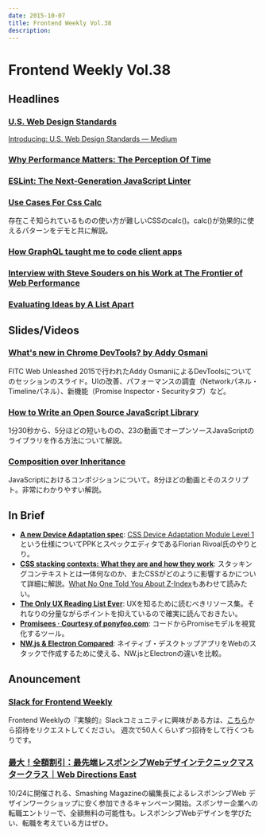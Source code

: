 ```yaml
---
date: 2015-10-07
title: Frontend Weekly Vol.38
description:
---
```


# Frontend Weekly Vol.38

## Headlines

### [U.S. Web Design Standards](https://playbook.cio.gov/designstandards/)

[Introducing: U.S. Web Design Standards — Medium](https://medium.com/@USDigitalService/introducing-u-s-web-design-standards-aff21383afd6)

### [Why Performance Matters: The Perception Of Time](http://www.smashingmagazine.com/2015/09/why-performance-matters-the-perception-of-time/)

### [ESLint: The Next-Generation JavaScript Linter](http://www.smashingmagazine.com/2015/09/eslint-the-next-generation-javascript-linter/)

### [Use Cases For Css Calc](http://vincentp.me/blog/use-cases-for-calc/)

存在こそ知られているものの使い方が難しいCSSのcalc()。calc()が効果的に使えるパターンをデモと共に解説。

### [How GraphQL taught me to code client apps](https://medium.com/@gregoryziegan/how-graphql-taught-me-to-code-client-apps-1c631a9953bd)

### [Interview with Steve Souders on his Work at The Frontier of Web Performance](http://webdesignledger.com/steve-souders-interview)

### [Evaluating Ideas by A List Apart](http://alistapart.com/blog/post/evaluating-ideas)

## Slides/Videos

### [What's new in Chrome DevTools? by Addy Osmani](https://speakerdeck.com/addyosmani/whats-new-in-chrome-devtools)

FITC Web Unleashed 2015で行われたAddy OsmaniによるDevToolsについてのセッションのスライド。UIの改善、パフォーマンスの調査（Networkパネル・Timelineパネル）、新機能（Promise Inspector・Securityタブ）など。

### [How to Write an Open Source JavaScript Library](https://egghead.io/series/how-to-write-an-open-source-javascript-library)

1分30秒から、5分ほどの短いものの、23の動画でオープンソースJavaScriptのライブラリを作る方法について解説。

### [Composition over Inheritance](https://medium.com/humans-create-software/composition-over-inheritance-cb6f88070205)

JavaScriptにおけるコンポジションについて。8分ほどの動画とそのスクリプト。非常にわかりやすい解説。

## In Brief

- [**A new Device Adaptation spec**](http://www.quirksmode.org/blog/archives/2015/09/a_new_device_ad.html): [CSS Device Adaptation Module Level 1](https://drafts.csswg.org/css-device-adapt/)という仕様についてPPKとスペックエディタであるFlorian Rivoal氏のやりとり。
- [**CSS stacking contexts: What they are and how they work**](http://tiffanybbrown.com/2015/09/css-stacking-contexts-wtf/): スタッキングコンテキストとは一体何なのか、またCSSがどのように影響するかについて詳細に解説。[What No One Told You About Z-Index](http://philipwalton.com/articles/what-no-one-told-you-about-z-index/)もあわせて読みたい。
- [**The Only UX Reading List Ever**](https://medium.com/interactive-mind/the-only-ux-reading-list-ever-d420edb3f4ff): UXを知るために読むべきリソース集。それなりの分量ながらポイントを抑えているので確実に読んでおきたい。
- [**Promisees · Courtesy of ponyfoo.com**](http://bevacqua.github.io/promisees/): コードからPromiseモデルを視覚化するツール。
- [**NW.js & Electron Compared**](http://tangiblejs.com/posts/nw-js-electron-compared): ネイティブ・デスクトップアプリをWebのスタックで作成するために使える、NW.jsとElectronの違いを比較。

## Anouncement

### [Slack for Frontend Weekly](https://studiomohawk.typeform.com/to/Kj8Gaj)

Frontend Weeklyの『実験的』Slackコミュニティに興味がある方は、[こちら](https://studiomohawk.typeform.com/to/Kj8Gaj)から招待をリクエストしてください。 週次で50人くらいずつ招待をして行くつもりです。

### [最大！全額割引：最先端レスポンシブWebデザインテクニックマスタークラス｜Web Directions East](http://webdirectionseast.org/respond15/recruit-entry.html)

10/24に開催される、Smashing Magazineの編集長によるレスポンシブWeb デザインワークショップに安く参加できるキャンペーン開始。スポンサー企業への転職エントリーで、全額無料の可能性も。レスポンシブWebデザインを学びたい、転職を考えている方はぜひ。